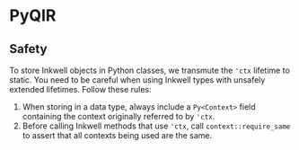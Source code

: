 # PyQIR

## Safety

To store Inkwell objects in Python classes, we transmute the `'ctx` lifetime to static.
You need to be careful when using Inkwell types with unsafely extended lifetimes.
Follow these rules:

1. When storing in a data type, always include a `Py<Context>` field containing the context originally referred to by `'ctx`.
2. Before calling Inkwell methods that use `'ctx`, call `context::require_same` to assert that all contexts being used are the same.
